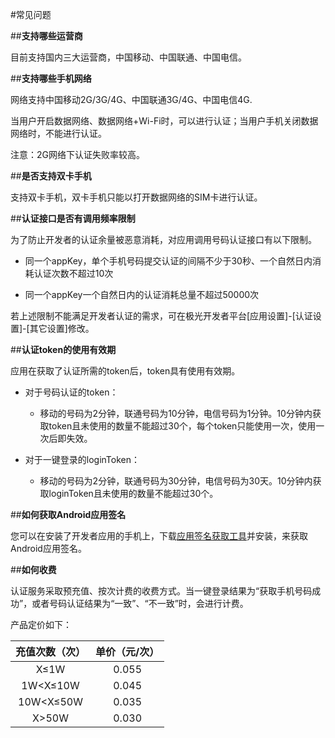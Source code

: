 #常见问题

##**支持哪些运营商**

目前支持国内三大运营商，中国移动、中国联通、中国电信。

##**支持哪些手机网络**

网络支持中国移动2G/3G/4G、中国联通3G/4G、中国电信4G.

当用户开启数据网络、数据网络+Wi-Fi时，可以进行认证；当用户手机关闭数据网络时，不能进行认证。

注意：2G网络下认证失败率较高。

##**是否支持双卡手机**

支持双卡手机，双卡手机只能以打开数据网络的SIM卡进行认证。

##**认证接口是否有调用频率限制**

为了防止开发者的认证余量被恶意消耗，对应用调用号码认证接口有以下限制。 

+ 同一个appKey，单个手机号码提交认证的间隔不少于30秒、一个自然日内消耗认证次数不超过10次

+ 同一个appKey一个自然日内的认证消耗总量不超过50000次

若上述限制不能满足开发者认证的需求，可在极光开发者平台[应用设置]-[认证设置]-[其它设置]修改。

##**认证token的使用有效期**

应用在获取了认证所需的token后，token具有使用有效期。

+ 对于号码认证的token：

    + 移动的号码为2分钟，联通号码为10分钟，电信号码为1分钟。10分钟内获取token且未使用的数量不能超过30个，每个token只能使用一次，使用一次后即失效。

+ 对于一键登录的loginToken：

    + 移动的号码为2分钟，联通号码为30分钟，电信号码为30天。10分钟内获取loginToken且未使用的数量不能超过30个。

##**如何获取Android应用签名**

您可以在安装了开发者应用的手机上，下载[应用签名获取工具](https://sdkfiledl.jiguang.cn/public/AppSignGet.apk)并安装，来获取Android应用签名。

##**如何收费**

认证服务采取预充值、按次计费的收费方式。当一键登录结果为“获取手机号码成功”，或者号码认证结果为“一致”、“不一致”时，会进行计费。 

产品定价如下：

|充值次数（次）|单价（元/次）|
|:-----:|:-----:|
|X≤1W|0.055|
|1W<X≤10W|0.045|
|10W<X≤50W|0.035|
|X>50W|0.030|
